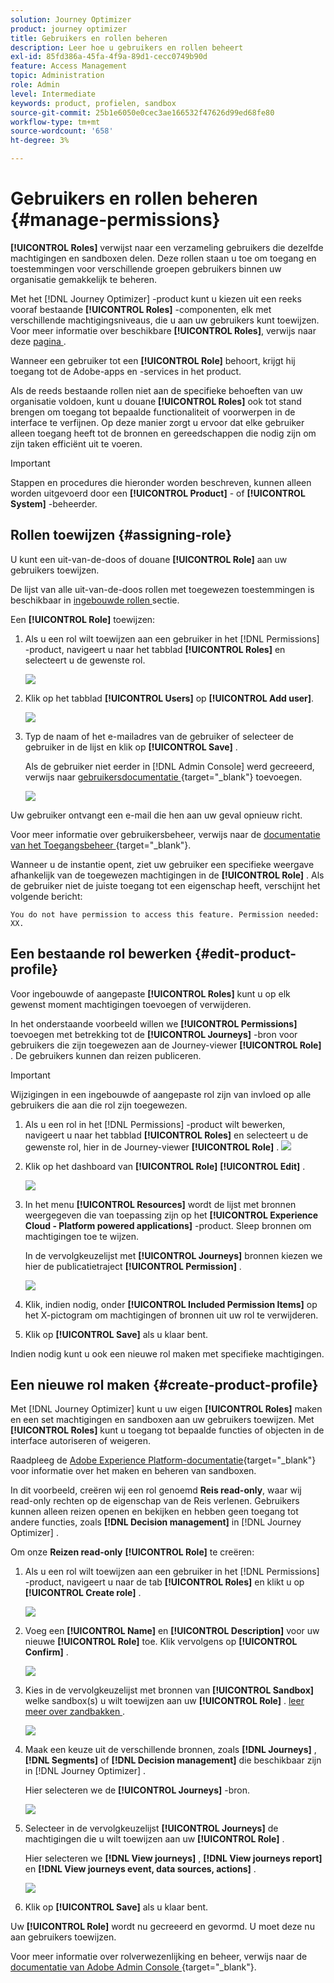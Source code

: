 ```yaml
---
solution: Journey Optimizer
product: journey optimizer
title: Gebruikers en rollen beheren
description: Leer hoe u gebruikers en rollen beheert
exl-id: 85fd386a-45fa-4f9a-89d1-cecc0749b90d
feature: Access Management
topic: Administration
role: Admin
level: Intermediate
keywords: product, profielen, sandbox
source-git-commit: 25b1e6050e0cec3ae166532f47626d99ed68fe80
workflow-type: tm+mt
source-wordcount: '658'
ht-degree: 3%

---
```


# Gebruikers en rollen beheren {#manage-permissions}

**[!UICONTROL Roles]** verwijst naar een verzameling gebruikers die dezelfde machtigingen en sandboxen delen. Deze rollen staan u toe om toegang en toestemmingen voor verschillende groepen gebruikers binnen uw organisatie gemakkelijk te beheren.

Met het [!DNL Journey Optimizer] -product kunt u kiezen uit een reeks vooraf bestaande **[!UICONTROL Roles]** -componenten, elk met verschillende machtigingsniveaus, die u aan uw gebruikers kunt toewijzen. Voor meer informatie over beschikbare **[!UICONTROL Roles]**, verwijs naar deze [ pagina ](ootb-product-profiles.md).

Wanneer een gebruiker tot een **[!UICONTROL Role]** behoort, krijgt hij toegang tot de Adobe-apps en -services in het product.

Als de reeds bestaande rollen niet aan de specifieke behoeften van uw organisatie voldoen, kunt u douane **[!UICONTROL Roles]** ook tot stand brengen om toegang tot bepaalde functionaliteit of voorwerpen in de interface te verfijnen. Op deze manier zorgt u ervoor dat elke gebruiker alleen toegang heeft tot de bronnen en gereedschappen die nodig zijn om zijn taken efficiënt uit te voeren.


>[!IMPORTANT]
>
>Stappen en procedures die hieronder worden beschreven, kunnen alleen worden uitgevoerd door een **[!UICONTROL Product]** - of **[!UICONTROL System]** -beheerder.


## Rollen toewijzen {#assigning-role}

U kunt een uit-van-de-doos of douane **[!UICONTROL Role]** aan uw gebruikers toewijzen.

De lijst van alle uit-van-de-doos rollen met toegewezen toestemmingen is beschikbaar in [ ingebouwde rollen ](ootb-product-profiles.md) sectie.

Een **[!UICONTROL Role]** toewijzen:

1. Als u een rol wilt toewijzen aan een gebruiker in het [!DNL Permissions] -product, navigeert u naar het tabblad **[!UICONTROL Roles]** en selecteert u de gewenste rol.

   ![](assets/do-not-localize/access_control_2.png)

1. Klik op het tabblad **[!UICONTROL Users]** op **[!UICONTROL Add user]**.

   ![](assets/do-not-localize/access_control_3.png)

1. Typ de naam of het e-mailadres van de gebruiker of selecteer de gebruiker in de lijst en klik op **[!UICONTROL Save]** .

   Als de gebruiker niet eerder in [!DNL Admin Console] werd gecreeerd, verwijs naar [ gebruikersdocumentatie ](https://experienceleague.adobe.com/docs/experience-platform/access-control/ui/users.html?lang=nl-NL){target="_blank"} toevoegen.

   ![](assets/do-not-localize/access_control_4.png)

Uw gebruiker ontvangt een e-mail die hen aan uw geval opnieuw richt.

Voor meer informatie over gebruikersbeheer, verwijs naar de [ documentatie van het Toegangsbeheer ](https://experienceleague.adobe.com/docs/experience-platform/access-control/home.html?lang=nl-NL){target="_blank"}.

Wanneer u de instantie opent, ziet uw gebruiker een specifieke weergave afhankelijk van de toegewezen machtigingen in de **[!UICONTROL Role]** . Als de gebruiker niet de juiste toegang tot een eigenschap heeft, verschijnt het volgende bericht:

`You do not have permission to access this feature. Permission needed: XX.`

## Een bestaande rol bewerken {#edit-product-profile}

Voor ingebouwde of aangepaste **[!UICONTROL Roles]** kunt u op elk gewenst moment machtigingen toevoegen of verwijderen.

In het onderstaande voorbeeld willen we **[!UICONTROL Permissions]** toevoegen met betrekking tot de **[!UICONTROL Journeys]** -bron voor gebruikers die zijn toegewezen aan de Journey-viewer **[!UICONTROL Role]** . De gebruikers kunnen dan reizen publiceren.

>[!IMPORTANT]
>
>Wijzigingen in een ingebouwde of aangepaste rol zijn van invloed op alle gebruikers die aan die rol zijn toegewezen.

1. Als u een rol in het [!DNL Permissions] -product wilt bewerken, navigeert u naar het tabblad **[!UICONTROL Roles]** en selecteert u de gewenste rol, hier in de Journey-viewer **[!UICONTROL Role]** .
   ![](assets/do-not-localize/access_control_5.png)

1. Klik op het dashboard van **[!UICONTROL Role]** **[!UICONTROL Edit]** .

   ![](assets/do-not-localize/access_control_6.png)

1. In het menu **[!UICONTROL Resources]** wordt de lijst met bronnen weergegeven die van toepassing zijn op het **[!UICONTROL Experience Cloud - Platform powered applications]** -product. Sleep bronnen om machtigingen toe te wijzen.

   In de vervolgkeuzelijst met **[!UICONTROL Journeys]** bronnen kiezen we hier de publicatietraject **[!UICONTROL Permission]** .

   ![](assets/do-not-localize/access_control_14.png)

1. Klik, indien nodig, onder **[!UICONTROL Included Permission Items]** op het X-pictogram om machtigingen of bronnen uit uw rol te verwijderen.

1. Klik op **[!UICONTROL Save]** als u klaar bent.

Indien nodig kunt u ook een nieuwe rol maken met specifieke machtigingen.

## Een nieuwe rol maken {#create-product-profile}

Met [!DNL Journey Optimizer] kunt u uw eigen **[!UICONTROL Roles]** maken en een set machtigingen en sandboxen aan uw gebruikers toewijzen. Met **[!UICONTROL Roles]** kunt u toegang tot bepaalde functies of objecten in de interface autoriseren of weigeren.

Raadpleeg de [Adobe Experience Platform-documentatie](https://experienceleague.adobe.com/docs/experience-platform/sandbox/ui/user-guide.html?lang=nl-NL){target="_blank"} voor informatie over het maken en beheren van sandboxen.

In dit voorbeeld, creëren wij een rol genoemd **Reis read-only**, waar wij read-only rechten op de eigenschap van de Reis verlenen. Gebruikers kunnen alleen reizen openen en bekijken en hebben geen toegang tot andere functies, zoals **[!DNL Decision management]** in [!DNL Journey Optimizer] .

Om onze **Reizen read-only** **[!UICONTROL Role]** te creëren:

1. Als u een rol wilt toewijzen aan een gebruiker in het [!DNL Permissions] -product, navigeert u naar de tab **[!UICONTROL Roles]** en klikt u op **[!UICONTROL Create role]** .

   ![](assets/do-not-localize/access_control_9.png)

1. Voeg een **[!UICONTROL Name]** en **[!UICONTROL Description]** voor uw nieuwe **[!UICONTROL Role]** toe. Klik vervolgens op **[!UICONTROL Confirm]** .

   ![](assets/do-not-localize/access_control_10.png)

1. Kies in de vervolgkeuzelijst met bronnen van **[!UICONTROL Sandbox]** welke sandbox(s) u wilt toewijzen aan uw **[!UICONTROL Role]** . [ leer meer over zandbakken ](sandboxes.md).

   ![](assets/do-not-localize/access_control_13.png)

1. Maak een keuze uit de verschillende bronnen, zoals **[!DNL Journeys]** , **[!DNL Segments]** of **[!DNL Decision management]** die beschikbaar zijn in [!DNL Journey Optimizer] .

   Hier selecteren we de **[!UICONTROL Journeys]** -bron.

   ![](assets/do-not-localize/access_control_11.png)

1. Selecteer in de vervolgkeuzelijst **[!UICONTROL Journeys]** de machtigingen die u wilt toewijzen aan uw **[!UICONTROL Role]** .

   Hier selecteren we **[!DNL View journeys]** , **[!DNL View journeys report]** en **[!DNL View journeys event, data sources, actions]** .

   ![](assets/do-not-localize/access_control_12.png)

1. Klik op **[!UICONTROL Save]** als u klaar bent.

Uw **[!UICONTROL Role]** wordt nu gecreeerd en gevormd. U moet deze nu aan gebruikers toewijzen.

Voor meer informatie over rolverwezenlijking en beheer, verwijs naar de [ documentatie van Adobe Admin Console ](https://experienceleague.adobe.com/docs/experience-platform/access-control/abac/permissions-ui/roles.html?lang=nl-NL){target="_blank"}.
